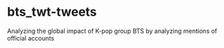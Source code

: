 # bts_twt-tweets
Analyzing the global impact of K-pop group BTS by analyzing mentions of official accounts
